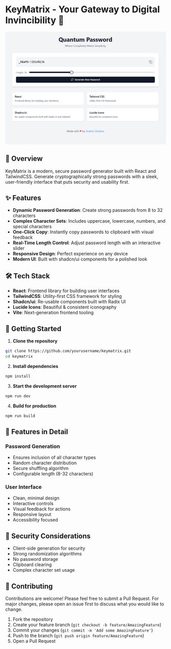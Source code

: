 # KeyMatrix - Your Gateway to Digital Invincibility 🔐

![KeyMatrix Banner](/images/img.png)

## 🌟 Overview

KeyMatrix is a modern, secure password generator built with React and TailwindCSS. Generate cryptographically strong passwords with a sleek, user-friendly interface that puts security and usability first.

## ✨ Features

- **Dynamic Password Generation**: Create strong passwords from 8 to 32 characters
- **Complex Character Sets**: Includes uppercase, lowercase, numbers, and special characters
- **One-Click Copy**: Instantly copy passwords to clipboard with visual feedback
- **Real-Time Length Control**: Adjust password length with an interactive slider
- **Responsive Design**: Perfect experience on any device
- **Modern UI**: Built with shadcn/ui components for a polished look

## 🛠️ Tech Stack

- **React**: Frontend library for building user interfaces
- **TailwindCSS**: Utility-first CSS framework for styling
- **Shadcn/ui**: Re-usable components built with Radix UI
- **Lucide Icons**: Beautiful & consistent iconography
- **Vite**: Next-generation frontend tooling

## 🚀 Getting Started

1. **Clone the repository**

```bash
git clone https://github.com/yourusername/keymatrix.git
cd keymatrix
```

2. **Install dependencies**

```bash
npm install
```

3. **Start the development server**

```bash
npm run dev
```

4. **Build for production**

```bash
npm run build
```

## 🌈 Features in Detail

### Password Generation

- Ensures inclusion of all character types
- Random character distribution
- Secure shuffling algorithm
- Configurable length (8-32 characters)

### User Interface

- Clean, minimal design
- Interactive controls
- Visual feedback for actions
- Responsive layout
- Accessibility focused

## 🔐 Security Considerations

- Client-side generation for security
- Strong randomization algorithms
- No password storage
- Clipboard clearing
- Complex character set usage

## 🤝 Contributing

Contributions are welcome! Please feel free to submit a Pull Request. For major changes, please open an issue first to discuss what you would like to change.

1. Fork the repository
2. Create your feature branch (`git checkout -b feature/AmazingFeature`)
3. Commit your changes (`git commit -m 'Add some AmazingFeature'`)
4. Push to the branch (`git push origin feature/AmazingFeature`)
5. Open a Pull Request

